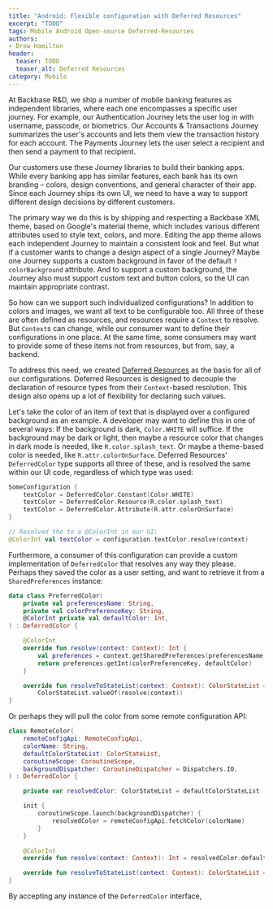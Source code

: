 ```yaml
---
title: "Android: Flexible configuration with Deferred Resources"
excerpt: "TODO"
tags: Mobile Android Open-source Deferred-Resources
authors:
- Drew Hamilton
header:
  teaser: TODO
  teaser_alt: Deferred Resources
category: Mobile
---
```


At Backbase R&D, we ship a number of mobile banking features as independent libraries, where each
one encompasses a specific user journey. For example, our Authentication Journey lets the user log
in with username, passcode, or biometrics. Our Accounts & Transactions Journey summarizes the user's
accounts and lets them view the transaction history for each account. The Payments Journey lets the
user select a recipient and then send a payment to that recipient.

Our customers use these Journey libraries to build their banking apps. While every banking app has
similar features, each bank has its own branding – colors, design conventions, and general character
of their app. Since each Journey ships its own UI, we need to have a way to support different design
decisions by different customers.

The primary way we do this is by shipping and respecting a Backbase XML theme, based on Google's
material theme, which includes various different attributes used to style text, colors, and more.
Editing the app theme allows each independent Journey to maintain a consistent look and feel. But
what if a customer wants to change a design aspect of a single Journey? Maybe one Journey supports
a custom background in favor of the default `?colorBackground` attribute. And to support a custom
background, the Journey also must support custom text and button colors, so the UI can maintain
appropriate contrast.

So how can we support such individualized configurations? In addition to colors and images, we want
all text to be configurable too. All three of these are often defined as resources, and resources
require a `Context` to resolve. But `Context`s can change, while our consumer want to define their
configurations in one place. At the same time, some consumers may want to provide some of these
items not from resources, but from, say, a backend.

To address this need, we created [Deferred
Resources](https://engineering.backbase.com/DeferredResources) as the basis for all of our
configurations. Deferred Resources is designed to decouple the declaration of resource types from
their `Context`-based resolution. This design also opens up a lot of flexibility for declaring such
values.

Let's take the color of an item of text that is displayed over a configured background as an
example. A developer may want to define this in one of several ways: If the background is dark,
`Color.WHITE` will suffice. If the background may be dark or light, then maybe a resource color that
changes in dark mode is needed, like `R.color.splash_text`. Or maybe a theme-based color is needed,
like `R.attr.colorOnSurface`. Deferred Resources' `DeferredColor` type supports all three of these,
and is resolved the same within our UI code, regardless of which type was used:
```kotlin
SomeConfiguration {
    textColor = DeferredColor.Constant(Color.WHITE)
    textColor = DeferredColor.Resource(R.color.splash_text)
    textColor = DeferredColor.Attribute(R.attr.colorOnSurface)
}

// Resolved the to a @ColorInt in our UI:
@ColorInt val textColor = configuration.textColor.resolve(context)
```

Furthermore, a consumer of this configuration can provide a custom implementation of `DeferredColor`
that resolves any way they please. Perhaps they saved the color as a user setting, and want to
retrieve it from a `SharedPreferences` instance:
```kotlin
data class PreferredColor(
    private val preferencesName: String,
    private val colorPreferenceKey: String,
    @ColorInt private val defaultColor: Int,
) : DeferredColor {

    @ColorInt
    override fun resolve(context: Context): Int {
        val preferences = context.getSharedPreferences(preferencesName, Context.MODE_PRIVATE)
        return preferences.getInt(colorPreferenceKey, defaultColor)
    }

    override fun resolveToStateList(context: Context): ColorStateList =
        ColorStateList.valueOf(resolve(context))
}
```

Or perhaps they will pull the color from some remote configuration API:
```kotlin
class RemoteColor(
    remoteConfigApi: RemoteConfigApi,
    colorName: String,
    defaultColorStateList: ColorStateList,
    coroutineScope: CoroutineScope,
    backgroundDispatcher: CoroutineDispatcher = Dispatchers.IO,
) : DeferredColor {

    private var resolvedColor: ColorStateList = defaultColorStateList

    init {
        coroutineScope.launch(backgroundDispatcher) {
            resolvedColor = remoteConfigApi.fetchColor(colorName)
        }
    }

    @ColorInt
    override fun resolve(context: Context): Int = resolvedColor.defaultColor

    override fun resolveToStateList(context: Context): ColorStateList = resolvedColor
}
```

By accepting any instance of the `DeferredColor` interface, 
